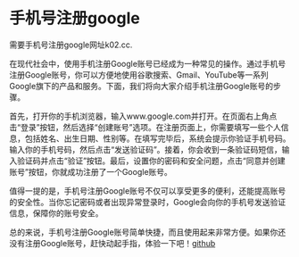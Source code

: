 # 手机号注册google

需要手机号注册google网址k02.cc. 

在现代社会中，使用手机注册Google账号已经成为一种常见的操作。通过手机号注册Google账号，你可以方便地使用谷歌搜索、Gmail、YouTube等一系列Google旗下的产品和服务。下面，我们将向大家介绍手机注册Google账号的步骤。

首先，打开你的手机浏览器，输入www.google.com并打开。在页面右上角点击“登录”按钮，然后选择“创建账号”选项。在注册页面上，你需要填写一些个人信息，包括姓名、出生日期、性别等。在填写完毕后，系统会提示你验证手机号码。输入你的手机号码，然后点击“发送验证码”。接着，你会收到一条验证码短信，输入验证码并点击“验证”按钮。最后，设置你的密码和安全问题，点击“同意并创建账号”按钮，你就成功注册了一个Google账号。

值得一提的是，手机号注册Google账号不仅可以享受更多的便利，还能提高账号的安全性。当你忘记密码或者出现异常登录时，Google会向你的手机号发送验证信息，保障你的账号安全。

总的来说，手机号注册Google账号简单快捷，而且使用起来非常方便。如果你还没有注册Google账号，赶快动起手指，体验一下吧！[github](https://github.com)